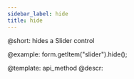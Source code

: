 ```yaml
---
sidebar_label: hide
title: hide
---          
```


@short: hides a Slider control



@example:
form.getItem("slider").hide(); 


@template: api_method
@descr:


